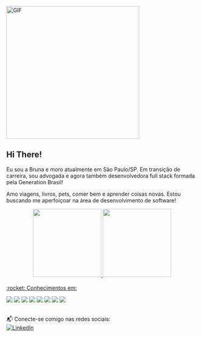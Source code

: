 <img align="center" height="350px" width="350px" alt="GIF" src="https://i.giphy.com/l44Qqz6gO6JiVV3pu.gif"/>
<br />

## Hi There!

<p>Eu sou a Bruna e moro atualmente em São Paulo/SP. Em transição de carreira, sou advogada e agora também desenvolvedora full stack formada pela Generation Brasil!</p>
<p>Amo viagens, livros, pets, comer bem e aprender coisas novas. Estou buscando me aperfoiçoar na área de desenvolvimento de software!</p>

<div align="center">
  <a href="https://github.com/Brumidori">
  <img height="180em" src="https://github-readme-stats.vercel.app/api?username=Brumidori&show_icons=true&theme=dracula&include_all_commits=true&count_private=true"/>
  <img height="180em" src="https://github-readme-stats.vercel.app/api/top-langs/?username=Brumidori&layout=compact&langs_count=7&theme=dracula"/>
</div>
  
<br>
:rocket: Conhecimentos em: <br>

<a src="https://www.javascript.com/"><img src="https://img.icons8.com/color/48/000000/javascript.png"/></a>
<a src="https://visualstudio.microsoft.com/"><img src="https://img.icons8.com/color/48/000000/visual-studio.png"/></a>
<a src="https://github.com/"><img src="https://img.icons8.com/color/48/000000/github--v1.png"/></a>
<a src="https://www.w3schools.com/css/"><img src="https://img.icons8.com/color/48/000000/css3.png"/></a>
<a src="https://www.w3schools.com/html/"><img src="https://img.icons8.com/color/48/000000/html-5.png"/></a>
<a src="https://www.java.com/pt-BR/"><img src="https://icons.iconarchive.com/icons/tatice/cristal-intense/48/Java-icon.png"/></a>
<a src="https://spring.io/projects/spring-boot"><img src="https://a.fsdn.com/allura/mirror/spring-boot/icon?1605202581"/></a>
<a src="https://www.mysql.com/"><img src="https://icons.iconarchive.com/icons/papirus-team/papirus-apps/48/mysql-workbench-icon.png"/></a>
<br><br>
  
📬 Conecte-se comigo nas redes sociais: <br>
[![LinkedIn](https://icons.iconarchive.com/icons/alecive/flatwoken/48/Apps-Linkedin-icon.png "quan-le-5932b8160")]([https://www.linkedin.com/in/bruna-midori-yassuda/])


<!---
Brumidori/Brumidori is a ✨ special ✨ repository because its `README.md` (this file) appears on your GitHub profile.
You can click the Preview link to take a look at your changes.

- 👋 Hi, I’m @Brumidori
- 👀 I’m interested in travel, different food, books, videogame
- 🌱 I’m currently learning Java, CSS, HTML
- 💞️ I’m looking for a job as dev junior
- 📫 My e-mail: brunamidoriyy@yahoo.com.br
--->
